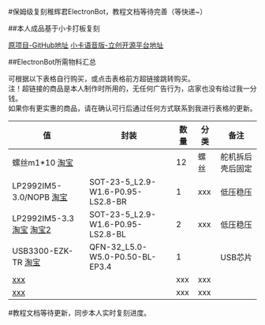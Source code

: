#保姆级复刻稚辉君ElectronBot，教程文档等待完善（等快递~）

##本人成品基于小卡打板复刻

[原项目-GitHub地址](https://github.com/peng-zhihui/ElectronBot)
[小卡语音版-立创开源平台地址](https://oshwhub.com/taosi/ElectronBotyu-yin-ban)

##ElectronBot所需物料汇总

可根据以下表格自行购买，或点击表格前方超链接跳转购买。<br>
注！超链接的商品是本人制作时所用的，无任何广告行为，店家也没有给过我一分钱。<br>
如果你有更实惠的商品，请在确认可行后通过任何方式联系到我进行表格的更新。

| 值                                                           | 封装                       | 数量 | 分类     |                         备注                          |
| ------------------------------------------------------------ | -------------------------- | ---- | -------- | :---------------------------------------------------: |
| 螺丝m1*10 [淘宝](https://detail.tmall.com/item.htm?_u=h38u98q90a5c&id=15817242523) | | 12 | 螺丝 | 舵机拆后壳后固定 |
| LP2992IM5-3.0/NOPB [淘宝](https://item.taobao.com/item.htm?spm=a1z09.2.0.0.b4452e8dScwvnv&id=600231832095) | SOT-23-5_L2.9-W1.6-P0.95-LS2.8-BR  | 1 | xxx | 低压稳压 |
| LP2992IM5-3.3 [淘宝](https://item.taobao.com/item.htm?spm=a1z09.2.0.0.b4452e8dScwvnv&id=600231832095) [淘宝2](https://item.taobao.com/item.htm?spm=a1z09.2.0.0.b4452e8dScwvnv&id=720059367807) | SOT-23-5_L2.9-W1.6-P0.95-LS2.8-BL | 2 | xxx | 低压稳压 |
| USB3300-EZK-TR [淘宝](https://m.tb.cn/h.52AsKqQ?tk=Ok9MdwBoVXL) | QFN-32_L5.0-W5.0-P0.50-BL-EP3.4 | 1 | | USB芯片 |
| [xxx](xxx) | | xxx | xxx | |
| [xxx](xxx) | | xxx | xxx | |



#教程文档等待更新，同步本人实时复刻进度。